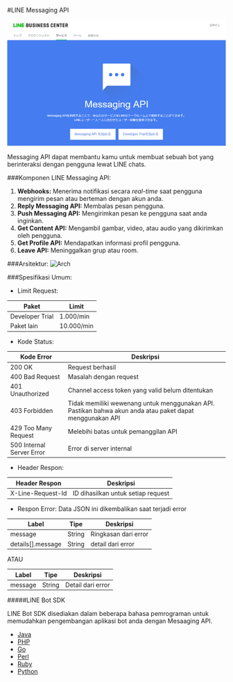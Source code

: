 #LINE Messaging API

![MessAPI](_img/20160930132259.png)

Messaging API dapat membantu kamu untuk membuat sebuah bot yang berinteraksi dengan pengguna lewat LINE chats.

###Komponen LINE Messaging API:

1. **Webhooks:** Menerima notifikasi secara _real-time_ saat pengguna mengirim pesan atau berteman dengan akun anda.
2. **Reply Messaging API:** Membalas pesan pengguna.
3. **Push Messaging API:** Mengirimkan pesan ke pengguna saat anda inginkan.
4. **Get Content API:** Mengambil gambar, video, atau audio yang dikirimkan oleh pengguna.
5. **Get Profile API:** Mendapatkan informasi profil pengguna.
6. **Leave API:** Meninggalkan grup atau room.

###Arsitektur:
![Arch](https://developers.line.me/wp-content/uploads/2016/09/bottrial-fig1.png)


###Spesifikasi Umum:
* Limit Request: 

Paket | Limit
------------ | -------------
Developer Trial | 1.000/min
Paket lain | 10.000/min

* Kode Status:

Kode Error | Deskripsi
------------ | -------------
200 OK | Request berhasil
400 Bad Request | Masalah dengan request
401 Unauthorized | Channel access token yang valid belum ditentukan
403 Forbidden | Tidak memiliki wewenang untuk menggunakan API. Pastikan bahwa akun anda atau paket dapat menggunakan API
429 Too Many Request | Melebihi batas untuk pemanggilan API
500 Internal Server Error | Error di server internal

* Header Respon:

Header Respon | Deskripsi
------------ | -------------
X-Line-Request-Id | ID dihasilkan untuk setiap request

* Respon Error: Data JSON ini dikembalikan saat terjadi error

Label | Tipe  | Deskripsi
------------ | ------------ | -------------
message | String | Ringkasan dari error
details[].message | String | detail dari error

ATAU

Label | Tipe  | Deskripsi
------------ | ------------ | -------------
message | String | Detail dari error

#####LINE Bot SDK

LINE Bot SDK disediakan dalam beberapa bahasa pemrograman untuk memudahkan pengembangan aplikasi bot anda dengan Mesaaging API. 

* [Java](https://github.com/line/line-bot-sdk-java)
* [PHP](https://github.com/line/line-bot-sdk-php)
* [Go](https://github.com/line/line-bot-sdk-go)
* [Perl](https://github.com/line/line-bot-sdk-perl)
* [Ruby](https://github.com/line/line-bot-sdk-ruby)
* [Python](https://github.com/line/line-bot-sdk-python)